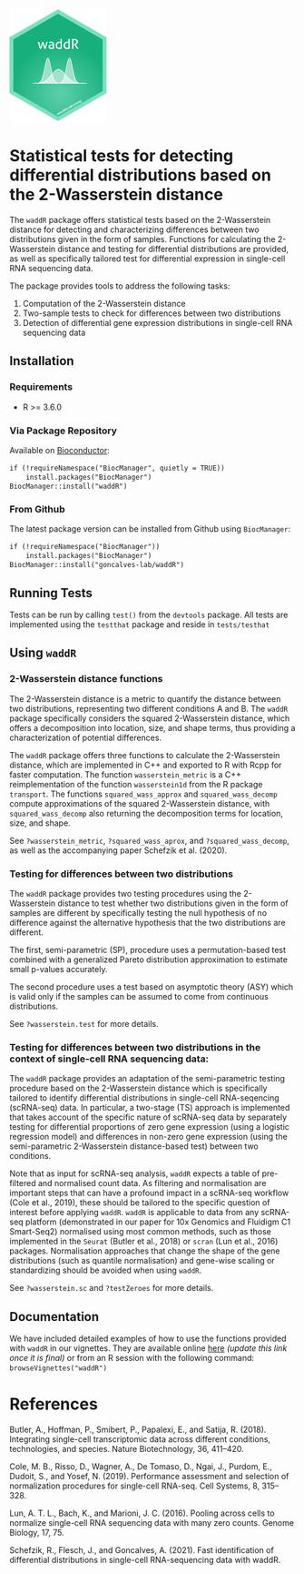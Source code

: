 <img src="bioconductor_sticker.png" height="200">

# Statistical tests for detecting differential distributions based on the 2-Wasserstein distance

The `waddR` package offers statistical tests based on the 2-Wasserstein distance for detecting and characterizing differences between two distributions given in the form of samples. Functions for calculating the 2-Wasserstein distance and testing for differential distributions are provided, as well as specifically tailored test for differential expression in single-cell RNA sequencing data.

The package provides tools to address the following tasks:
1. Computation of the 2-Wasserstein distance 
2. Two-sample tests to check for differences between two distributions
3. Detection of differential gene expression distributions in single-cell RNA sequencing data

## Installation

### Requirements

* R >= 3.6.0

### Via Package Repository

Available on [Bioconductor](https://bioconductor.org/packages/release/bioc/html/waddR.html):
```
if (!requireNamespace("BiocManager", quietly = TRUE))
    install.packages("BiocManager")
BiocManager::install("waddR")
```

### From Github

The latest package version can be installed from Github using `BiocManager`:

```
if (!requireNamespace("BiocManager"))
    install.packages("BiocManager")
BiocManager::install("goncalves-lab/waddR")
```

## Running Tests

Tests can be run by calling `test()` from the `devtools` package.
All tests are implemented using the `testthat` package and reside in `tests/testhat`



## Using `waddR`

### 2-Wasserstein distance functions

The 2-Wasserstein distance is a metric to quantify the distance between two
distributions, representing two different conditions A and B. The `waddR` package
specifically considers the squared 2-Wasserstein distance, which
offers a decomposition into location, size, and shape terms, thus providing a characterization of potential differences.

The `waddR` package offers three functions to calculate the 2-Wasserstein
distance, which are implemented in C++ and exported to R with Rcpp for
faster computation.
The function `wasserstein_metric` is a C++ reimplementation of the
function `wasserstein1d` from the R package `transport`.
The functions `squared_wass_approx` and `squared_wass_decomp` compute
approximations of the squared 2-Wasserstein distance, with `squared_wass_decomp`
also returning the decomposition terms for location, size, and shape. 

See `?wasserstein_metric`, `?squared_wass_aprox`, and `?squared_wass_decomp`, as well as the accompanying paper Schefzik et al. (2020).

### Testing for differences between two distributions

The `waddR` package provides two testing procedures using the 2-Wasserstein distance
to test whether two distributions given in the form of samples are
different by specifically testing the null hypothesis of no difference against the
alternative hypothesis that the two distributions are different.

The first, semi-parametric (SP), procedure uses a permutation-based test combined with a generalized Pareto distribution approximation to 
estimate small p-values accurately.

The second procedure uses a test based on asymptotic theory (ASY) which is
valid only if the samples can be assumed to come from continuous
distributions.

See `?wasserstein.test` for more details.

### Testing for differences between two distributions in the context of single-cell RNA sequencing data:

The `waddR` package provides an adaptation of the
semi-parametric testing procedure based on the 2-Wasserstein distance
which is specifically tailored to identify differential distributions in
single-cell RNA-seqencing (scRNA-seq) data. In particular, a two-stage
(TS) approach is implemented that takes account of the specific
nature of scRNA-seq data by separately testing for differential
proportions of zero gene expression (using a logistic regression model)
and differences in non-zero gene expression (using the semi-parametric
2-Wasserstein distance-based test) between two conditions.

Note that as input for scRNA-seq analysis, `waddR` expects a table of pre-filtered and normalised count data. As filtering and normalisation are important steps that can have a profound impact in a scRNA-seq workflow (Cole et al., 2019), these should be tailored to the specific question of interest before applying `waddR`. `waddR` is applicable to data from any scRNA-seq platform (demonstrated in our paper for 10x Genomics and Fluidigm C1 Smart-Seq2) normalised using most common methods, such as those implemented in the `Seurat` (Butler et al., 2018) or `scran` (Lun et al., 2016) packages. Normalisation approaches that change the shape of the gene distributions (such as quantile normalisation) and gene-wise scaling or standardizing should be avoided when using `waddR`.

See `?wasserstein.sc` and `?testZeroes` for more details.

## Documentation

We have included detailed examples of how to use the functions provided with
`waddR` in our vignettes.
They are available online [here](https://github.com/goncalves-lab/waddR) 
*(update this link once it is final)* or from an R session with the
following command: 
`browseVignettes("waddR")`

# References

Butler, A., Hoffman, P., Smibert, P., Papalexi, E., and Satija, R. (2018).
Integrating single-cell transcriptomic data across different conditions,
technologies, and species. Nature Biotechnology, 36, 411–420.

Cole, M. B., Risso, D., Wagner, A., De Tomaso, D., Ngai, J., Purdom, E.,
Dudoit, S., and Yosef, N. (2019). Performance assessment and selection
of normalization procedures for single-cell RNA-seq. Cell Systems, 8,
315–328.

Lun, A. T. L., Bach, K., and Marioni, J. C. (2016). Pooling across cells
to normalize single-cell RNA sequencing data with many zero counts.
Genome Biology, 17, 75.

Schefzik, R., Flesch, J., and Goncalves, A. (2021). Fast identification of differential distributions in
single-cell RNA-sequencing data with waddR.

